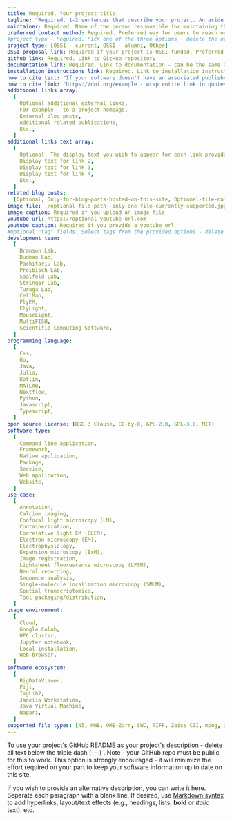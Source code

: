 ```yaml
---
title: Required. Your project title.
tagline: "Required. 1-2 sentences that describe your project. An aside: if you use a colon in a field value, you must wrap the entire phrase in quotes. Otherwise, quotes are not required."
maintainer: Required. Name of the person responsible for maintaining this project page. For internal use/reference - not posted to the website.
preferred contact method: Required. Preferred way for users to reach out for help (e.g., a link to the GitHub repo's issues, Image.sc forum, or email in the format of mailto:email@example.com)
#project type - Required. Pick one of the three options - delete the other two.
project type: [OSSI - current, OSSI - alumni, Other]
OSSI proposal link: Required if your project is OSSI-funded. Preferred - upload the proposal as a PDF to `public/proposals` and provide the link in the format `../../proposals/PROPOSAL.pdf`. Other option - URL to the externally hosted proposal.
github link: Required. Link to GitHub repository
documentation link: Required. Link to documentation - can be the same as the GitHub repo if the README is the documentation
installation instructions link: Required. Link to installation instructions - can be the same as the GitHub repo
how to cite text: "If your software doesn't have an associated published paper or DOI, delete or comment-out this field to use your GitHub repo as the default. Otherwise, provide the citation for your software - wrap in quotes to ensure colons are interpreted correctly. "
how to cite link: "https://doi.org/example - wrap entire link in quotes. If a DOI is not available, then delete or comment-out this field to use your GitHub repo as the default."
additional links array:
  [
    Optional additional external links,
    For example - to a project hompage,
    External blog posts,
    Additional related publications,
    Etc.,
  ]
additional links text array:
  [
    Optional. The display text you wish to appear for each link provided above,
    Display text for link 2,
    Display text for link 3,
    Display text for link 4,
    Etc.,
  ]
related blog posts:
  [Optional, Only-for-blog-posts-hosted-on-this-site, Optional-file-name]
image file: ./optional-file-path--only-one-file-currently-supported.jpg
image caption: Required if you upload an image file
youtube url: https://optional-youtube-url.com
youtube caption: Required if you provide a youtube url
#Optional "tag" fields. Select tags from the provided options - delete the options that are not applicable. If you feel another option is required to describe your project, add it and then note this in your pull request.
development team:
  [
    Branson Lab,
    Dudman Lab,
    Pachitariu Lab,
    Preibisch Lab,
    Saalfeld Lab,
    Stringer Lab,
    Turaga Lab,
    CellMap,
    FlyEM,
    FlyLight,
    MouseLight,
    MultiFISH,
    Scientific Computing Software,
  ]
programming language:
  [
    C++,
    Go,
    Java,
    Julia,
    Kotlin,
    MATLAB,
    Nextflow,
    Python,
    Javascript,
    Typescript,
  ]
open source license: [BSD-3 Clause, CC-by-0, GPL-2.0, GPL-3.0, MIT]
software type:
  [
    Command line application,
    Framework,
    Native application,
    Package,
    Service,
    Web application,
    Website,
  ]
use case:
  [
    Annotation,
    Calcium imaging,
    Confocal light microscopy (LM),
    Containerization,
    Correlative light EM (CLEM),
    Electron microscopy (EM),
    Electrophysiology,
    Expansion microscopy (ExM),
    Image registration,
    Lightsheet fluorescence microscopy (LFSM),
    Neural recording,
    Sequence analysis,
    Single-molecule localization microscopy (SMLM),
    Spatial transcriptomics,
    Tool packaging/distribution,
  ]
usage environment:
  [
    Cloud,
    Google Colab,
    HPC cluster,
    Jupyter notebook,
    Local installation,
    Web browser,
  ]
software ecosystem:
  [
    BigDataViewer,
    Fiji,
    ImgLib2,
    Janelia Workstation,
    Java Virtual Machine,
    Napari,
  ]
supported file types: [N5, NWB, OME-Zarr, SWC, TIFF, Zeiss CZI, mpeg, avi]
---
```


To use your project's GitHub README as your project's description - delete all text below the triple dash (---) . Note - your GitHub repo must be public for this to work. This option is strongly encouraged - it will minimize the effort required on your part to keep your software information up to date on this site.

If you wish to provide an alternative description, you can write it here. Separate each paragraph with a blank line. If desired, use [Markdown syntax](https://www.markdownguide.org/basic-syntax/) to add hyperlinks, layout/text effects (e.g., headings, lists, **bold** or _italic_ text), etc.
